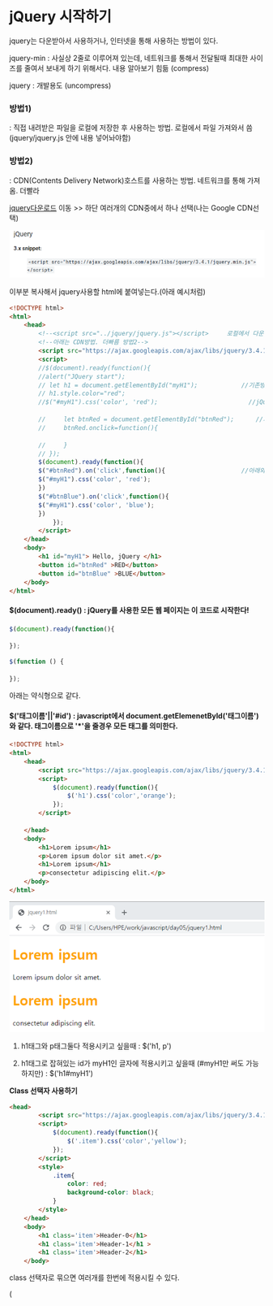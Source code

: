 # jQuery 시작하기

jquery는 다운받아서 사용하거나, 인터넷을 통해 사용하는 방법이 있다.

jquery-min : 사실상 2줄로 이루어져 있는데, 네트워크를 통해서 전달될때 최대한 사이즈를 줄여서 보내게 하기 위해서다. 내용 알아보기 힘듦 (compress)

jquery : 개발용도 (uncompress)

### 방법1) <script src="../jquery/jquery.js"></script>

: 직접 내려받은 파일을 로컬에 저장한 후 사용하는 방법. 로컬에서 파일 가져와서 씀 (jquery/jquery.js 안에 내용 넣어놔야함)

### 방법2) <script src="https://ajax.googleapis.com/ajax/libs/jquery/3.4.1/jquery.min.js"></script>

: CDN(Contents Delivery Network)호스트를 사용하는 방법. 네트워크를 통해 가져옴. 더빨라

[jquery다운로드](www.jquery.com/download) 이동 >> 하단 여러개의 CDN중에서 하나 선택(나는 Google CDN선택) 

![](./pic/jquery-down.png)

이부분 복사해서 jquery사용할 html에 붙여넣는다.(아래 예시처럼)



```html
<!DOCTYPE html>
<html>
    <head>
        <!--<script src="../jquery/jquery.js"></script>     로컬에서 다운받아놓은 파일 가져오는 방법. 방법1-->          
        <!--아래는 CDN방법. 더빠름 방법2-->
        <script src="https://ajax.googleapis.com/ajax/libs/jquery/3.4.1/jquery.min.js"></script>
        <script>
        //$(document).ready(function(){
        //alert("JQuery start");
        // let h1 = document.getElementById("myH1");            //기존방법
        // h1.style.color="red";
        //$("#myH1").css('color', 'red');                         //jQuery방법

        //     let btnRed = document.getElementById("btnRed");      //기존방법
        //     btnRed.onclick=function(){

        //     }
        // });
        $(document).ready(function(){
        $("#btnRed").on('click',function(){                     //아래와 같지만 가능하면 이방법으로 사용
        $("#myH1").css('color', 'red');
        })
        $("#btnBlue").on('click',function(){
        $("#myH1").css('color', 'blue');
        })
            });
        </script>
    </head>
    <body>
        <h1 id="myH1"> Hello, jQuery </h1>
        <button id="btnRed" >RED</button>
        <button id="btnBlue" >BLUE</button>
    </body>
</html>
```



#### $(document).ready() : jQuery를 사용한 모든 웹 페이지는 이 코드로 시작한다!

```js
$(document).ready(function(){

});
```

```js
$(function () {

});
```

아래는 약식형으로 같다.

#### $('태그이름'||'#id') : javascript에서 document.getElemenetById('태그이름')와 같다. 태그이름으로 '*'을 줄경우 모든 태그를 의미한다.



```html
<!DOCTYPE html>
<html>
    <head>
        <script src="https://ajax.googleapis.com/ajax/libs/jquery/3.4.1/jquery.min.js"></script>
        <script>
            $(document).ready(function(){
                $('h1').css('color','orange');
            });
        </script>

    </head>
    <body>
        <h1>Lorem ipsum</h1>
        <p>Lorem ipsum dolor sit amet.</p>
        <h1>Lorem ipsum</h1>
        <p>consectetur adipiscing elit.</p>
    </body>
</html>
```

![](./pic/css.png)



1) h1태그와 p태그둘다 적용시키고 싶을때 : $('h1, p')

2) h1태그로 잡혀있는 id가 myH1인 글자에 적용시키고 싶을때 (#myH1만 써도 가능하지만) : $('h1#myH1')



**Class 선택자 사용하기**

```html
<head>
        <script src="https://ajax.googleapis.com/ajax/libs/jquery/3.4.1/jquery.min.js"></script>
        <script>
            $(document).ready(function(){
                $('.item').css('color','yellow');
            });
        </script>
        <style>
            .item{
                color: red;
                background-color: black;
            }
        </style>
    </head>
    <body>
        <h1 class='item'>Header-0</h1>
        <h1 class='item'>Header-1</h1 >
        <h1 class='item'>Header-2</h1>
    </body>
```

class 선택자로 묶으면 여러개를 한번에 적용시킬 수 있다.

(<style>태그를 통해서 하거나 <script>에서 하거나 두가지 방법)

![](./pic/class연산자.png)



**자손**

[태그] 사이에 '>' 를 사용함으로써 직계자손임을 나타낼 수 있다. (뒤에 있는 태그가 앞에있는 태그의 직계 자손이어야 한다. )

그냥 [태그] [태그] 로 나열하면 직계가아닌 모든 자손을 의미한다.

```html
<!DOCTYPE html>
<html>
    <head>
        <script src="https://ajax.googleapis.com/ajax/libs/jquery/3.4.1/jquery.min.js"></script>
        <script>
            $(document).ready(function(){
                //$('ul li').css('color','red');      //직계 자손지정
                $('div > li').css('color','red');      //자손지정 (안됨) li는 div의 직계자손이 아니기 때문
                $('div  li').css('color','red');      //자손지정 (됨)

                //$('div > h1').css('color', 'blue');
                $('div  h1').css('color', 'blue');  //모든 자손
                
            });
        </script>
    </head>
    <body>
        <div>
            <h1>Header-0</h1>
            <ul>
                <li>Apple</li>
                <li>Bag</li>
                <li>Cat</li>
                <li>Dog</li>
                <li>Elephant</li>
            </ul>
            <span>
                <h1>Header-1</h1>
            </span>
        </div>
    </body>
</html>
```

![](./pic/자손.png)



후손 선택자

| 선택자 형태    | 설명                                                        |
| -------------- | ----------------------------------------------------------- |
| 요소[속성=값]  | 속성과 값이 같은 문서 객체를 선택합니다.                    |
| 요소[속성^=값] | 속성 안의 값이 특정 값으로 시작하는 문서 객체를 선택합니다. |
| 요소[속성$=값] | 속성 안의 값이 특정 값으로 끝나는 문서 객체를 선택합니다.   |



**옵션**

```html
<!DOCTYPE html>
<html>
    <head>
        <script src="https://ajax.googleapis.com/ajax/libs/jquery/3.4.1/jquery.min.js"></script>
        <script>
            $(document).ready(function(){
                $('input[type="text"]').val('test value');
                // $('#name').val();        //getter
                // $('#name').val('test')   //setter
                $('#btn1').on('click',function(){
                    console.log($('#input1').val());
                    console.log($('#input2').val());
                    console.log($('#input3').val());
                    console.log($('#input4').val());
                    console.log($('#input5').val());
                    console.log($('#input6').val());
                })
            })

            setInterval(function(){
                let selectedItem = $('#mySelect > option:selected').val();          //아래와 같은 내용
                //let selectedItem = $('select > option:selected').val();
                //선택된(체크된) 라디오 버튼의 값과, 체크박스의 값 출력

                //내가한거.하나하나다따짐 그러면 라디오버튼 많으면?
                // let radioM=$('#input4:checked').val();
                // let radioF=$('#input7:checked').val();
                // if(radioM)console.log('남성이 체크되었습니다.');
                // else if(radioF)console.log('여성이 체크되었습니다.')
                
                //강사님이 알려준거
                console.log($('input[name="gender"]:checked').val());
                
            },5000);
        </script>

    </head>
    <body>
        입력필드(일반1) : <input id='input1' type='text'><br/>
        입력필드(일반2) : <input id='input2' type='text'><br/>
        입력필드(비밀번호) : <input id='input3' type='password'><br/>
        라디오(남성): <input id='input4' type='radio' name='gender' value='M'><br/>
        라디오(여성): <input id='input7' type='radio' name='gender' value='F'><br/>
        체크박스: <input id='input5' type='checkbox'><br/>
        <!-- 파일: <input id='input5' type='file'><br/> -->
        히든(숨김): <input id='input6' type='hidden'> <br/>

        <select id='mySelect'>
            <option value='apple'>사과</option>
            <option value='banana'>바나나</option>
            <option value='orange'>오렌지</option>
            <option value='kiwii'>키위</option>

        </select>
        <button type='button' id='btn1'>전송</button>
    </body>
</html>
```



